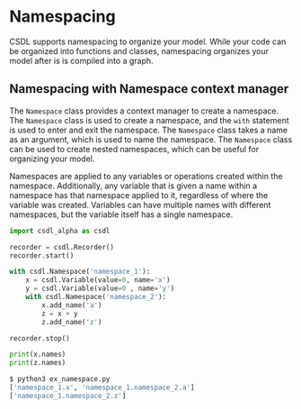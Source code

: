 # Namespacing

CSDL supports namespacing to organize your model. While your code can be organized into functions and classes, namespacing organizes your model after is is compiled into a graph.

## Namespacing with Namespace context manager

The `Namespace` class provides a context manager to create a namespace. The `Namespace` class is used to create a namespace, and the `with` statement is used to enter and exit the namespace. The `Namespace` class takes a name as an argument, which is used to name the namespace. The `Namespace` class can be used to create nested namespaces, which can be useful for organizing your model.

Namespaces are applied to any variables or operations created within the namespace. Additionally, any variable that is given a name within a namespace has that namespace applied to it, regardless of where the variable was created. Variables can have multiple names with different namespaces, but the variable itself has a single namespace.
<!-- does that make sense? -->

```python
import csdl_alpha as csdl

recorder = csdl.Recorder()
recorder.start()

with csdl.Namespace('namespace_1'):
    x = csdl.Variable(value=0, name='x')
    y = csdl.Variable(value=0 , name='y')
    with csdl.Namespace('namespace_2'):
        x.add_name('a')
        z = x + y
        z.add_name('z')

recorder.stop()

print(x.names)
print(z.names)
```

```sh
$ python3 ex_namespace.py
['namespace_1.x', 'namespace_1.namespace_2.a']
['namespace_1.namespace_2.z']

```

